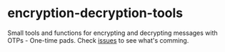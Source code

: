 # encryption-decryption-tools
Small tools and functions for encrypting and decrypting messages with OTPs - One-time pads. Check [issues](https://github.com/eklem/otp-encryption-decryption-tools/issues) to see what's comming.
